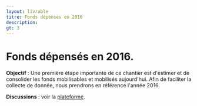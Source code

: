 ```yaml
---
layout: livrable
titre: Fonds dépensés en 2016
description: 
gt: 3
---
```


<h1>Fonds dépensés en 2016.</h1>

<div class="jumbotron">
  <p><b>Objectif</b> : Une première étape importante de ce chantier est d'estimer et de consolider les fonds mobilisables et mobilisés aujourd'hui. Afin de faciliter la collecte de donnée, nous prendrons en référence l'année 2016.</p>
   <p><b>Discussions</b> : voir la <a href="https://strategie.societenumerique.gouv.fr/topic/25/recensement-des-fonds-effectivement-d%C3%A9pens%C3%A9s-en-2016">plateforme</a>.</p>
</div>

<style>

#chart {
  background: #fff;
  font-family: "Helvetica Neue", Helvetica, Arial, sans-serif;
}

.title {
    font-weight: bold;
    font-size: 24px;
    text-align: center;
    margin-top: 6px;
    margin-bottom: 6px;
}
text {
  pointer-events: none;
}

.grandparent text {
  font-weight: bold;
}

rect {
  fill: none;
  stroke: #fff;
}

rect.parent,
.grandparent rect {
  stroke-width: 2px;
}

rect.parent {
    pointer-events: none;
}

.grandparent rect {
  fill: orange;
}

.grandparent:hover rect {
  fill: #ee9700;
}

.children rect.parent,
.grandparent rect {
  cursor: pointer;
}

.children rect.parent {
  fill: #bbb;
  fill-opacity: .5;
}

.children:hover rect.child {
  fill: #bbb;
}

</style>



<div id="chart"></div>

<script src="https://code.jquery.com/jquery-1.7.2.min.js"></script>
<script src="https://d3js.org/d3.v3.min.js"></script>
<script>


window.addEventListener('message', function(e) {
    var opts = e.data.opts,
        data = e.data.data;

    return main(opts, data);
});

var defaults = {
    margin: {top: 24, right: 0, bottom: 0, left: 0},
    rootname: "TOP",
    format: ",d",
    title: "",
    width: 960,
    height: 500
};

function main(o, data) {
  var root,
      opts = $.extend(true, {}, defaults, o),
      formatNumber = d3.format(opts.format),
      rname = opts.rootname,
      margin = opts.margin,
      theight = 36 + 16;

  $('#chart').width(opts.width).height(opts.height);
  var width = opts.width - margin.left - margin.right,
      height = opts.height - margin.top - margin.bottom - theight,
      transitioning;
  
  var color = d3.scale.category20c();
  
  var x = d3.scale.linear()
      .domain([0, width])
      .range([0, width]);
  
  var y = d3.scale.linear()
      .domain([0, height])
      .range([0, height]);
  
  var treemap = d3.layout.treemap()
      .children(function(d, depth) { return depth ? null : d._children; })
      .sort(function(a, b) { return a.value - b.value; })
      .ratio(height / width * 0.5 * (1 + Math.sqrt(5)))
      .round(false);
  
  var svg = d3.select("#chart").append("svg")
      .attr("width", width + margin.left + margin.right)
      .attr("height", height + margin.bottom + margin.top)
      .style("margin-left", -margin.left + "px")
      .style("margin.right", -margin.right + "px")
    .append("g")
      .attr("transform", "translate(" + margin.left + "," + margin.top + ")")
      .style("shape-rendering", "crispEdges");
  
  var grandparent = svg.append("g")
      .attr("class", "grandparent");
  
  grandparent.append("rect")
      .attr("y", -margin.top)
      .attr("width", width)
      .attr("height", margin.top);
  
  grandparent.append("text")
      .attr("x", 6)
      .attr("y", 6 - margin.top)
      .attr("dy", ".75em");

  if (opts.title) {
    $("#chart").prepend("<p class='title'>" + opts.title + "</p>");
  }
  if (data instanceof Array) {
    root = { key: rname, values: data };
  } else {
    root = data;
  }
    
  initialize(root);
  accumulate(root);
  layout(root);
  console.log(root);
  display(root);

  if (window.parent !== window) {
    var myheight = document.documentElement.scrollHeight || document.body.scrollHeight;
    window.parent.postMessage({height: myheight}, '*');
  }

  function initialize(root) {
    root.x = root.y = 0;
    root.dx = width;
    root.dy = height;
    root.depth = 0;
  }

  // Aggregate the values for internal nodes. This is normally done by the
  // treemap layout, but not here because of our custom implementation.
  // We also take a snapshot of the original children (_children) to avoid
  // the children being overwritten when when layout is computed.
  function accumulate(d) {
    return (d._children = d.values)
        ? d.value = d.values.reduce(function(p, v) { return p + accumulate(v); }, 0)
        : d.value;
  }

  // Compute the treemap layout recursively such that each group of siblings
  // uses the same size (1×1) rather than the dimensions of the parent cell.
  // This optimizes the layout for the current zoom state. Note that a wrapper
  // object is created for the parent node for each group of siblings so that
  // the parent’s dimensions are not discarded as we recurse. Since each group
  // of sibling was laid out in 1×1, we must rescale to fit using absolute
  // coordinates. This lets us use a viewport to zoom.
  function layout(d) {
    if (d._children) {
      treemap.nodes({_children: d._children});
      d._children.forEach(function(c) {
        c.x = d.x + c.x * d.dx;
        c.y = d.y + c.y * d.dy;
        c.dx *= d.dx;
        c.dy *= d.dy;
        c.parent = d;
        layout(c);
      });
    }
  }

  function display(d) {
    grandparent
        .datum(d.parent)
        .on("click", transition)
      .select("text")
        .text(name(d));

    var g1 = svg.insert("g", ".grandparent")
        .datum(d)
        .attr("class", "depth");

    var g = g1.selectAll("g")
        .data(d._children)
      .enter().append("g");

    g.filter(function(d) { return d._children; })
        .classed("children", true)
        .on("click", transition);

    var children = g.selectAll(".child")
        .data(function(d) { return d._children || [d]; })
      .enter().append("g");

    children.append("rect")
        .attr("class", "child")
        .call(rect)
      .append("title")
        .text(function(d) { return d.key + " (" + formatNumber(d.value) + ")"; });
    children.append("text")
        .attr("class", "ctext")
        .text(function(d) { return d.key; })
        .call(text2);

    g.append("rect")
        .attr("class", "parent")
        .call(rect);

    var t = g.append("text")
        .attr("class", "ptext")
        .attr("dy", ".75em")

    t.append("tspan")
        .text(function(d) { return d.key; });
    t.append("tspan")
        .attr("dy", "1.0em")
        .text(function(d) { return formatNumber(d.value); });
    t.call(text);

    g.selectAll("rect")
        .style("fill", function(d) { return color(d.key); });

    function transition(d) {
      if (transitioning || !d) return;
      transitioning = true;

      var g2 = display(d),
          t1 = g1.transition().duration(750),
          t2 = g2.transition().duration(750);

      // Update the domain only after entering new elements.
      x.domain([d.x, d.x + d.dx]);
      y.domain([d.y, d.y + d.dy]);

      // Enable anti-aliasing during the transition.
      svg.style("shape-rendering", null);

      // Draw child nodes on top of parent nodes.
      svg.selectAll(".depth").sort(function(a, b) { return a.depth - b.depth; });

      // Fade-in entering text.
      g2.selectAll("text").style("fill-opacity", 0);

      // Transition to the new view.
      t1.selectAll(".ptext").call(text).style("fill-opacity", 0);
      t1.selectAll(".ctext").call(text2).style("fill-opacity", 0);
      t2.selectAll(".ptext").call(text).style("fill-opacity", 1);
      t2.selectAll(".ctext").call(text2).style("fill-opacity", 1);
      t1.selectAll("rect").call(rect);
      t2.selectAll("rect").call(rect);

      // Remove the old node when the transition is finished.
      t1.remove().each("end", function() {
        svg.style("shape-rendering", "crispEdges");
        transitioning = false;
      });
    }

    return g;
  }

  function text(text) {
    text.selectAll("tspan")
        .attr("x", function(d) { return x(d.x) + 6; })
    text.attr("x", function(d) { return x(d.x) + 6; })
        .attr("y", function(d) { return y(d.y) + 6; })
        .style("opacity", function(d) { return this.getComputedTextLength() < x(d.x + d.dx) - x(d.x) ? 1 : 0; });
  }

  function text2(text) {
    text.attr("x", function(d) { return x(d.x + d.dx) - this.getComputedTextLength() - 6; })
        .attr("y", function(d) { return y(d.y + d.dy) - 6; })
        .style("opacity", function(d) { return this.getComputedTextLength() < x(d.x + d.dx) - x(d.x) ? 1 : 0; });
  }

  function rect(rect) {
    rect.attr("x", function(d) { return x(d.x); })
        .attr("y", function(d) { return y(d.y); })
        .attr("width", function(d) { return x(d.x + d.dx) - x(d.x); })
        .attr("height", function(d) { return y(d.y + d.dy) - y(d.y); });
  }

  function name(d) {
    return d.parent
        ? name(d.parent) + " / " + d.key + " (" + formatNumber(d.value) + ")"
        : d.key + " (" + formatNumber(d.value) + ")";
  }
}

if (window.location.hash === "") {
    d3.json("https://societenumerique.github.io/strategie/budget-data.json", function(err, res) {
        if (!err) {
            console.log(res);
            var data = d3.nest().key(function(d) { return d.region; }).key(function(d) { return d.subregion; }).entries(res);
            main({title: "Dépense 2016 pour la médiation numérique (en €)"}, {key: "Total", values: data});
        }
    });
}

</script>
